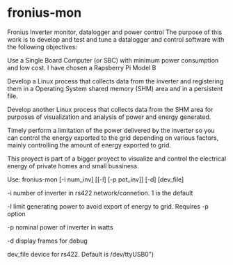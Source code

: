 # fronius-mon
Fronius Inverter monitor, datalogger and power control The purpose of this work is to develop and test and tune a datalogger and control software with the following objectives:

Use a Single Board Computer (or SBC) with minimum power consumption and low cost. I have chosen a Rapsberry Pi Model B

Develop a Linux process that collects data from the inverter and registering them in a Operating System shared memory (SHM) area and in a persistent file.

Develop another Linux process that collects data from the SHM area for purposes of visualization and analysis of power and energy generated.

Timely perform a limitation of the power delivered by the inverter so you can control the energy exported to the grid depending on various factors, mainly controlling the amount of energy exported to grid.

This proyect is part of a bigger proyect to visualize and control the electrical energy of private homes and small bussiness.

Use: fronius-mon [-i num_inv] [[-l] [-p pot_inv]] [-d] [dev_file]
<p> -i        number of inverter in rs422 network/connetion. 1 is the default
<p> -l        limit generating power to avoid export of energy to grid. Requires -p option
<p> -p        nominal power of inverter in watts
<p> -d        display frames for debug
<p> dev_file  device for rs422. Default is /dev/ttyUSB0")

